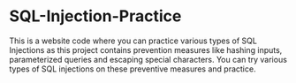 # SQL-Injection-Practice
This is a website code where you can practice various types of SQL Injections as this project contains prevention measures like hashing inputs, parameterized queries and escaping special characters.  You can try various types of SQL injections on these preventive measures and practice.
